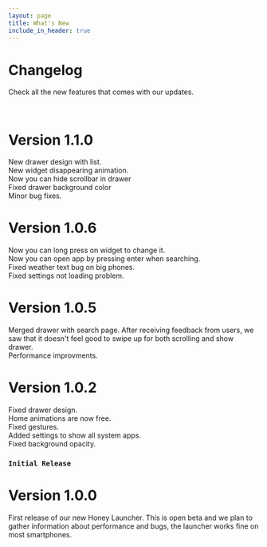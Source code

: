 ```yaml
---
layout: page
title: What's New
include_in_header: true
---
```


# Changelog
Check all the new features that comes with our updates. 

<br>

# **Version 1.1.0**
New drawer design with list. <br>
New widget disappearing animation. <br>
Now you can hide scrollbar in drawer <br>
Fixed drawer background color <br>
Minor bug fixes.

# **Version 1.0.6**
Now you can long press on widget to change it. <br>
Now you can open app by pressing enter when searching. <br>
Fixed weather text bug on big phones. <br>
Fixed settings not loading problem.



# **Version 1.0.5**
Merged drawer with search page. After receiving feedback from users, we saw that it doesn't feel good to swipe up for both scrolling and show drawer. <br>
Performance improvments.


# **Version 1.0.2**
Fixed drawer design. <br>
Home animations are now free.<br>
Fixed gestures.<br>
Added settings to show all system apps.<br>
Fixed background opacity.<br>


### `Initial Release`
# **Version 1.0.0**
First release of our new Honey Launcher. This is open beta and we plan to gather information about performance and bugs, the launcher works fine on most smartphones.


<br>
